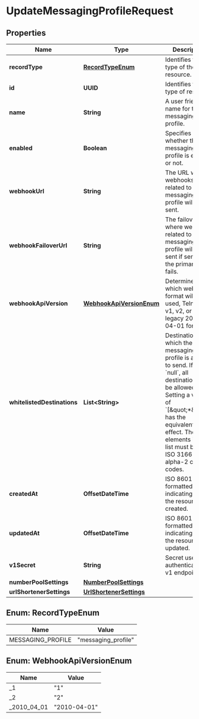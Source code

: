 

# UpdateMessagingProfileRequest


## Properties

| Name | Type | Description | Notes |
|------------ | ------------- | ------------- | -------------|
|**recordType** | [**RecordTypeEnum**](#RecordTypeEnum) | Identifies the type of the resource. |  [optional] [readonly] |
|**id** | **UUID** | Identifies the type of resource. |  [optional] [readonly] |
|**name** | **String** | A user friendly name for the messaging profile. |  [optional] |
|**enabled** | **Boolean** | Specifies whether the messaging profile is enabled or not. |  [optional] |
|**webhookUrl** | **String** | The URL where webhooks related to this messaging profile will be sent. |  [optional] |
|**webhookFailoverUrl** | **String** | The failover URL where webhooks related to this messaging profile will be sent if sending to the primary URL fails. |  [optional] |
|**webhookApiVersion** | [**WebhookApiVersionEnum**](#WebhookApiVersionEnum) | Determines which webhook format will be used, Telnyx API v1, v2, or a legacy 2010-04-01 format. |  [optional] |
|**whitelistedDestinations** | **List&lt;String&gt;** | Destinations to which the messaging profile is allowed to send. If set to &#x60;null&#x60;, all destinations will be allowed. Setting a value of &#x60;[\&quot;*\&quot;]&#x60; has the equivalent effect. The elements in the list must be valid ISO 3166-1 alpha-2 country codes. |  [optional] |
|**createdAt** | **OffsetDateTime** | ISO 8601 formatted date indicating when the resource was created. |  [optional] [readonly] |
|**updatedAt** | **OffsetDateTime** | ISO 8601 formatted date indicating when the resource was updated. |  [optional] [readonly] |
|**v1Secret** | **String** | Secret used to authenticate with v1 endpoints. |  [optional] |
|**numberPoolSettings** | [**NumberPoolSettings**](NumberPoolSettings.md) |  |  [optional] |
|**urlShortenerSettings** | [**UrlShortenerSettings**](UrlShortenerSettings.md) |  |  [optional] |



## Enum: RecordTypeEnum

| Name | Value |
|---- | -----|
| MESSAGING_PROFILE | &quot;messaging_profile&quot; |



## Enum: WebhookApiVersionEnum

| Name | Value |
|---- | -----|
| _1 | &quot;1&quot; |
| _2 | &quot;2&quot; |
| _2010_04_01 | &quot;2010-04-01&quot; |



